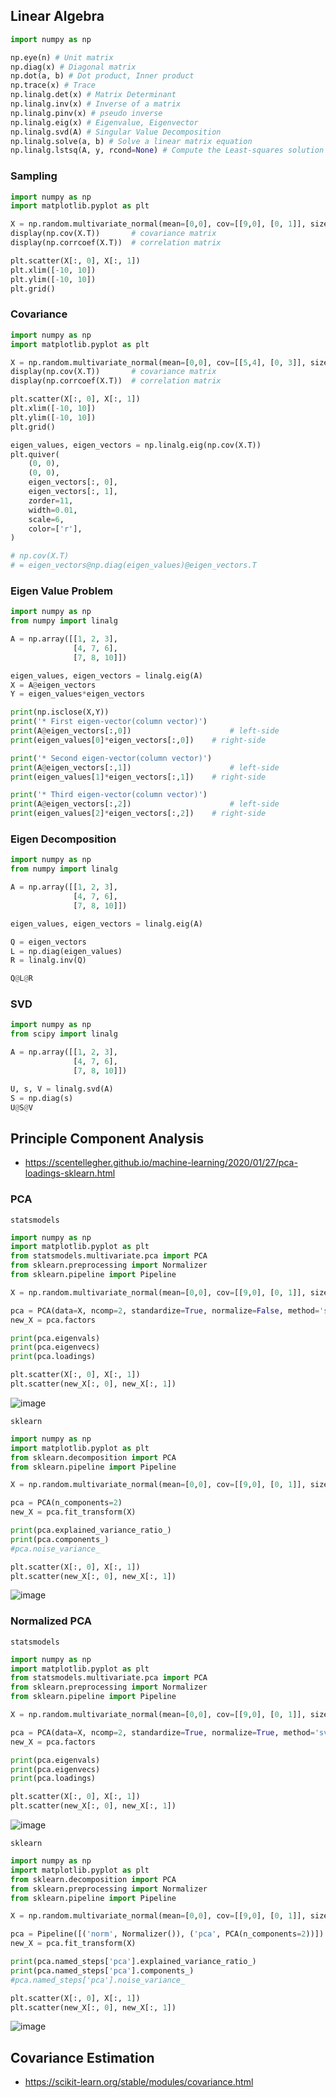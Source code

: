 
## Linear Algebra
```python
import numpy as np

np.eye(n) # Unit matrix
np.diag(x) # Diagonal matrix
np.dot(a, b) # Dot product, Inner product
np.trace(x) # Trace
np.linalg.det(x) # Matrix Determinant
np.linalg.inv(x) # Inverse of a matrix
np.linalg.pinv(x) # pseudo inverse
np.linalg.eig(x) # Eigenvalue, Eigenvector
np.linalg.svd(A) # Singular Value Decomposition
np.linalg.solve(a, b) # Solve a linear matrix equation
np.linalg.lstsq(A, y, rcond=None) # Compute the Least-squares solution
```


### Sampling
```python
import numpy as np
import matplotlib.pyplot as plt

X = np.random.multivariate_normal(mean=[0,0], cov=[[9,0], [0, 1]], size=(100,))
display(np.cov(X.T))       # covariance matrix
display(np.corrcoef(X.T))  # correlation matrix

plt.scatter(X[:, 0], X[:, 1])
plt.xlim([-10, 10])
plt.ylim([-10, 10])
plt.grid()
```

### Covariance
```python
import numpy as np
import matplotlib.pyplot as plt

X = np.random.multivariate_normal(mean=[0,0], cov=[[5,4], [0, 3]], size=(100,))
display(np.cov(X.T))       # covariance matrix
display(np.corrcoef(X.T))  # correlation matrix

plt.scatter(X[:, 0], X[:, 1])
plt.xlim([-10, 10])
plt.ylim([-10, 10])
plt.grid()

eigen_values, eigen_vectors = np.linalg.eig(np.cov(X.T))
plt.quiver(
    (0, 0), 
    (0, 0), 
    eigen_vectors[:, 0],
    eigen_vectors[:, 1],
    zorder=11,
    width=0.01,
    scale=6,
    color=['r'],
)

# np.cov(X.T)
# = eigen_vectors@np.diag(eigen_values)@eigen_vectors.T
```

### Eigen Value Problem
```python
import numpy as np
from numpy import linalg

A = np.array([[1, 2, 3],
              [4, 7, 6],
              [7, 8, 10]])

eigen_values, eigen_vectors = linalg.eig(A)
X = A@eigen_vectors
Y = eigen_values*eigen_vectors

print(np.isclose(X,Y))
print('* First eigen-vector(column vector)')
print(A@eigen_vectors[:,0])                      # left-side
print(eigen_values[0]*eigen_vectors[:,0])    # right-side

print('* Second eigen-vector(column vector)')
print(A@eigen_vectors[:,1])                      # left-side
print(eigen_values[1]*eigen_vectors[:,1])    # right-side

print('* Third eigen-vector(column vector)')
print(A@eigen_vectors[:,2])                      # left-side
print(eigen_values[2]*eigen_vectors[:,2])    # right-side
```

### Eigen Decomposition
```python
import numpy as np
from numpy import linalg

A = np.array([[1, 2, 3],
              [4, 7, 6],
              [7, 8, 10]])

eigen_values, eigen_vectors = linalg.eig(A)

Q = eigen_vectors
L = np.diag(eigen_values)
R = linalg.inv(Q)

Q@L@R
```

### SVD
```python
import numpy as np
from scipy import linalg

A = np.array([[1, 2, 3],
              [4, 7, 6],
              [7, 8, 10]])

U, s, V = linalg.svd(A)
S = np.diag(s)
U@S@V
```


## Principle Component Analysis
- https://scentellegher.github.io/machine-learning/2020/01/27/pca-loadings-sklearn.html

### PCA
`statsmodels`
```python
import numpy as np
import matplotlib.pyplot as plt
from statsmodels.multivariate.pca import PCA
from sklearn.preprocessing import Normalizer
from sklearn.pipeline import Pipeline

X = np.random.multivariate_normal(mean=[0,0], cov=[[9,0], [0, 1]], size=(100,))

pca = PCA(data=X, ncomp=2, standardize=True, normalize=False, method='svd')
new_X = pca.factors

print(pca.eigenvals)
print(pca.eigenvecs)
print(pca.loadings)

plt.scatter(X[:, 0], X[:, 1])
plt.scatter(new_X[:, 0], new_X[:, 1])
```
![image](https://user-images.githubusercontent.com/56889151/151668365-c1d03823-7acb-4119-9688-5e53b3c58283.png)

`sklearn`
```python
import numpy as np
import matplotlib.pyplot as plt
from sklearn.decomposition import PCA
from sklearn.pipeline import Pipeline

X = np.random.multivariate_normal(mean=[0,0], cov=[[9,0], [0, 1]], size=(100,))

pca = PCA(n_components=2)
new_X = pca.fit_transform(X)

print(pca.explained_variance_ratio_)
print(pca.components_)
#pca.noise_variance_

plt.scatter(X[:, 0], X[:, 1])
plt.scatter(new_X[:, 0], new_X[:, 1])
```
![image](https://user-images.githubusercontent.com/56889151/151668378-e635fa43-2750-4a32-a465-1243e5c1c6ac.png)

### Normalized PCA
`statsmodels`
```python
import numpy as np
import matplotlib.pyplot as plt
from statsmodels.multivariate.pca import PCA
from sklearn.preprocessing import Normalizer
from sklearn.pipeline import Pipeline

X = np.random.multivariate_normal(mean=[0,0], cov=[[9,0], [0, 1]], size=(100,))

pca = PCA(data=X, ncomp=2, standardize=True, normalize=True, method='svd')
new_X = pca.factors

print(pca.eigenvals)
print(pca.eigenvecs)
print(pca.loadings)

plt.scatter(X[:, 0], X[:, 1])
plt.scatter(new_X[:, 0], new_X[:, 1])
```
![image](https://user-images.githubusercontent.com/56889151/151668392-16b9e98d-54fa-4d3a-8378-c68fedefe663.png)


`sklearn`
```python
import numpy as np
import matplotlib.pyplot as plt
from sklearn.decomposition import PCA
from sklearn.preprocessing import Normalizer
from sklearn.pipeline import Pipeline

X = np.random.multivariate_normal(mean=[0,0], cov=[[9,0], [0, 1]], size=(100,))

pca = Pipeline([('norm', Normalizer()), ('pca', PCA(n_components=2))])
new_X = pca.fit_transform(X)

print(pca.named_steps['pca'].explained_variance_ratio_)
print(pca.named_steps['pca'].components_)
#pca.named_steps['pca'].noise_variance_

plt.scatter(X[:, 0], X[:, 1])
plt.scatter(new_X[:, 0], new_X[:, 1])
```
![image](https://user-images.githubusercontent.com/56889151/151668408-bb845021-7f78-4db5-9957-16ea1ad400ea.png)



## Covariance Estimation
- https://scikit-learn.org/stable/modules/covariance.html
```python
```



